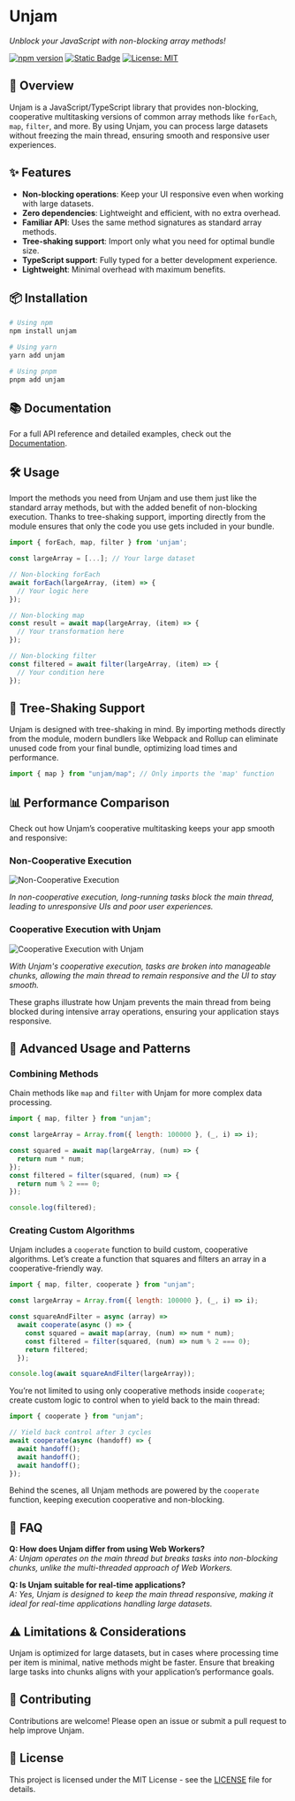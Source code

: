 # Unjam

_Unblock your JavaScript with non-blocking array methods!_

[![npm version](https://img.shields.io/npm/v/unjam.svg)](https://www.npmjs.com/package/unjam)
[![Static Badge](https://img.shields.io/badge/Docs-blue)](https://therialguz.github.io/Unjam/)
[![License: MIT](https://img.shields.io/badge/License-MIT-yellow.svg)](LICENSE)

## 🚀 Overview

Unjam is a JavaScript/TypeScript library that provides non-blocking, cooperative multitasking versions of common array methods like `forEach`, `map`, `filter`, and more. By using Unjam, you can process large datasets without freezing the main thread, ensuring smooth and responsive user experiences.

## ✨ Features

- **Non-blocking operations**: Keep your UI responsive even when working with large datasets.
- **Zero dependencies**: Lightweight and efficient, with no extra overhead.
- **Familiar API**: Uses the same method signatures as standard array methods.
- **Tree-shaking support**: Import only what you need for optimal bundle size.
- **TypeScript support**: Fully typed for a better development experience.
- **Lightweight**: Minimal overhead with maximum benefits.

## 📦 Installation

```bash
# Using npm
npm install unjam

# Using yarn
yarn add unjam

# Using pnpm
pnpm add unjam
```

## 📚 Documentation

For a full API reference and detailed examples, check out the [Documentation](https://therialguz.github.io/Unjam/).

## 🛠️ Usage

Import the methods you need from Unjam and use them just like the standard array methods, but with the added benefit of non-blocking execution. Thanks to tree-shaking support, importing directly from the module ensures that only the code you use gets included in your bundle.

```javascript
import { forEach, map, filter } from 'unjam';

const largeArray = [...]; // Your large dataset

// Non-blocking forEach
await forEach(largeArray, (item) => {
  // Your logic here
});

// Non-blocking map
const result = await map(largeArray, (item) => {
  // Your transformation here
});

// Non-blocking filter
const filtered = await filter(largeArray, (item) => {
  // Your condition here
});
```

## 🌳 Tree-Shaking Support

Unjam is designed with tree-shaking in mind. By importing methods directly from the module, modern bundlers like Webpack and Rollup can eliminate unused code from your final bundle, optimizing load times and performance.

```javascript
import { map } from "unjam/map"; // Only imports the 'map' function
```

## 📊 Performance Comparison

Check out how Unjam’s cooperative multitasking keeps your app smooth and responsive:

### Non-Cooperative Execution

![Non-Cooperative Execution](path/to/non_cooperative_graph.png)

_In non-cooperative execution, long-running tasks block the main thread, leading to unresponsive UIs and poor user experiences._

### Cooperative Execution with Unjam

![Cooperative Execution with Unjam](path/to/cooperative_graph.png)

_With Unjam's cooperative execution, tasks are broken into manageable chunks, allowing the main thread to remain responsive and the UI to stay smooth._

These graphs illustrate how Unjam prevents the main thread from being blocked during intensive array operations, ensuring your application stays responsive.

## 🔄 Advanced Usage and Patterns

### Combining Methods

Chain methods like `map` and `filter` with Unjam for more complex data processing.

```javascript
import { map, filter } from "unjam";

const largeArray = Array.from({ length: 100000 }, (_, i) => i);

const squared = await map(largeArray, (num) => {
  return num * num;
});
const filtered = filter(squared, (num) => {
  return num % 2 === 0;
});

console.log(filtered);
```

### Creating Custom Algorithms

Unjam includes a `cooperate` function to build custom, cooperative algorithms. Let’s create a function that squares and filters an array in a cooperative-friendly way.

```javascript
import { map, filter, cooperate } from "unjam";

const largeArray = Array.from({ length: 100000 }, (_, i) => i);

const squareAndFilter = async (array) =>
  await cooperate(async () => {
    const squared = await map(array, (num) => num * num);
    const filtered = filter(squared, (num) => num % 2 === 0);
    return filtered;
  });

console.log(await squareAndFilter(largeArray));
```

You’re not limited to using only cooperative methods inside `cooperate`; create custom logic to control when to yield back to the main thread:

```javascript
import { cooperate } from "unjam";

// Yield back control after 3 cycles
await cooperate(async (handoff) => {
  await handoff();
  await handoff();
  await handoff();
});
```

Behind the scenes, all Unjam methods are powered by the `cooperate` function, keeping execution cooperative and non-blocking.

## 💬 FAQ

**Q: How does Unjam differ from using Web Workers?**  
_A: Unjam operates on the main thread but breaks tasks into non-blocking chunks, unlike the multi-threaded approach of Web Workers._

**Q: Is Unjam suitable for real-time applications?**  
_A: Yes, Unjam is designed to keep the main thread responsive, making it ideal for real-time applications handling large datasets._

## ⚠️ Limitations & Considerations

Unjam is optimized for large datasets, but in cases where processing time per item is minimal, native methods might be faster. Ensure that breaking large tasks into chunks aligns with your application’s performance goals.

## 🤝 Contributing

Contributions are welcome! Please open an issue or submit a pull request to help improve Unjam.

## 📄 License

This project is licensed under the MIT License - see the [LICENSE](LICENSE) file for details.
